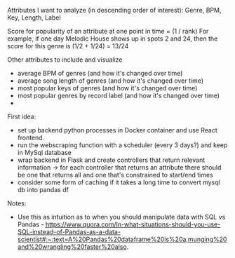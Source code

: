 Attributes I want to analyze (in descending order of interest): Genre, BPM, Key, Length, Label

Score for popularity of an attribute at one point in time = (1 / rank)
For example, if one day Melodic House shows up in spots 2 and 24, then the score for this genre is (1/2 + 1/24) = 13/24

Other attributes to include and visualize

- average BPM of genres (and how it's changed over time)
- average song length of genres (and how it's changed over time)
- most popular keys of genres (and how it's changed over time)
- most popular genres by record label (and how it's changed over time)
-

First idea:

- set up backend python processes in Docker container and use React frontend.
- run the webscraping function with a scheduler (every 3 days?) and keep in MySql database
- wrap backend in Flask and create controllers that return relevant information -> for each controller that returns an attribute there should be one that returns all and one that's constrained to start/end times
- consider some form of caching if it takes a long time to convert mysql db into pandas df

Notes:

- Use this as intuition as to when you should manipulate data with SQL vs Pandas - https://www.quora.com/In-what-situations-should-you-use-SQL-instead-of-Pandas-as-a-data-scientist#:~:text=A%20Pandas%20dataframe%20is%20a,munging%20and%20wrangling%20faster%20also.
